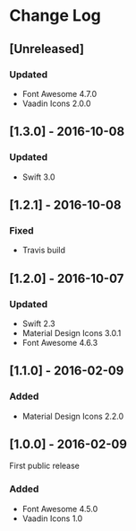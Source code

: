 # Change Log

## [Unreleased]
### Updated
- Font Awesome 4.7.0
- Vaadin Icons 2.0.0

## [1.3.0] - 2016-10-08
### Updated
- Swift 3.0

## [1.2.1] - 2016-10-08
### Fixed
- Travis build

## [1.2.0] - 2016-10-07
### Updated
- Swift 2.3
- Material Design Icons 3.0.1
- Font Awesome 4.6.3

## [1.1.0] - 2016-02-09
### Added
- Material Design Icons 2.2.0

## [1.0.0] - 2016-02-09
First public release
### Added
- Font Awesome 4.5.0
- Vaadin Icons 1.0
